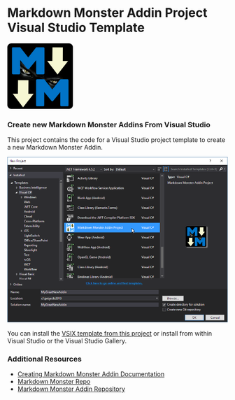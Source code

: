 # Markdown Monster Addin Project Visual Studio Template

<img src="MarkdownMonster_Icon_256.png" width="150"/>

### Create new Markdown Monster Addins From Visual Studio
This project contains the code for a Visual Studio project template to create a new Markdown Monster Addin.

![](NewVSProjectScreenShot.png)

You can install the [VSIX template from this project](https://github.com/RickStrahl/MarkdownMonsterAddinProjectTemplate/raw/master/MarkdownMonsterAddinProjectTemplate.vsix) or install from within Visual Studio or the Visual Studio Gallery.

### Additional Resources
* [Creating Markdown Monster Addin Documentation](http://markdownmonster.west-wind.com/docs/_4ne0s0qoi.htm)
* [Markdown Monster Repo](https://github.com/rickstrahl/MarkdownMonster)
* [Markdown Monster Addin Repository](https://github.com/RickStrahl/MarkdownMonsterAddinsRegistry)

